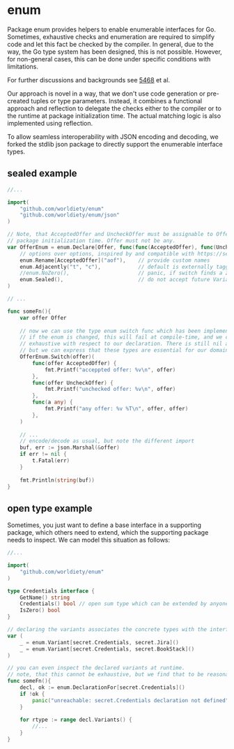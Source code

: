 # enum

Package enum provides helpers to enable enumerable interfaces for Go.
Sometimes, exhaustive checks and enumeration are required to simplify code and let this fact be checked by the compiler.
In general, due to the way, the Go type system has been designed, this is not possible.
However, for non-general cases, this can be done under specific conditions with limitations.

For further discussions and backgrounds see [5468](https://github.com/golang/go/issues/54685) et al.

Our approach is novel in a way, that we don't use code generation or pre-created tuples or type parameters.
Instead, it combines a functional approach and reflection to delegate the checks either to the compiler or to the runtime at package initialization time. The actual matching logic is also implemented using reflection.

To allow seamless interoperability with JSON encoding and decoding, we forked the stdlib json package to directly support the enumerable interface types.

## sealed example

```go
//...

import(
    "github.com/worldiety/enum"
    "github.com/worldiety/enum/json"
)

// Note, that AcceptedOffer and UncheckOffer must be assignable to Offer, which is checked at 
// package initialization time. Offer must not be any.
var OfferEnum = enum.Declare[Offer, func(func(AcceptedOffer), func(UncheckOffer), func(any))](
	// options over options, inspired by and compatible with https://serde.rs/enum-representations.html
	enum.Rename[AcceptedOffer]("aof"),    // provide custom names
	enum.Adjacently("t", "c"),            // default is externally tagged, like serde
	//enum.NoZero(),                      // panic, if switch finds a zero-interface, you can omit the func(any) branch
	enum.Sealed(),                        // do not accept future Variant declaration (see second example below)
)

// ...

func someFn(){
    var offer Offer
	
	// now we can use the type enum switch func which has been implemented by reflection above.
	// if the enum is changed, this will fail at compile-time, and we can be sure to be
	// exhaustive with respect to our declaration. There is still nil and arbitrary other types,
	// but we can express that these types are essential for our domain and each case has been handled.
	OfferEnum.Switch(offer)(
        func(offer AcceptedOffer) {
            fmt.Printf("acceppted offer: %v\n", offer)
		}, 
		func(offer UncheckOffer) {
            fmt.Printf("unchecked offer: %v\n", offer)
        }, 
		func(a any) {
            fmt.Printf("any offer: %v %T\n", offer, offer)
        },
	)
	
	// ...
	// encode/decode as usual, but note the different import
    buf, err := json.Marshal(&offer)
    if err != nil {
        t.Fatal(err)
    }
    
    fmt.Println(string(buf))
}
```

## open type example

Sometimes, you just want to define a base interface in a supporting package, which others need to extend, which the supporting package needs to inspect.
We can model this situation as follows:

```go
//...

import(
    "github.com/worldiety/enum"
)

type Credentials interface {
    GetName() string
    Credentials() bool // open sum type which can be extended by anyone
    IsZero() bool
}

// declaring the variants associates the concrete types with the interface type
var (
    _ = enum.Variant[secret.Credentials, secret.Jira]()
    _ = enum.Variant[secret.Credentials, secret.BookStack]()
)

// you can even inspect the declared variants at runtime.
// note, that this cannot be exhaustive, but we find that to be reasonable enough
func someFn(){
    decl, ok := enum.DeclarationFor[secret.Credentials]()
    if !ok {
        panic("unreachable: secret.Credentials declaration not defined")
    }
    
    for rtype := range decl.Variants() {
		//...
    }
}
```
